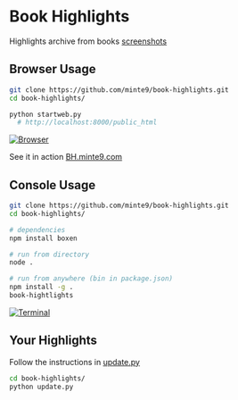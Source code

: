 # Book Highlights

Highlights archive from books [screenshots](https://github.com/minte9/book-highlights/tree/main/files_archive/my_books/book1/author1)

## Browser Usage

~~~sh
git clone https://github.com/minte9/book-highlights.git
cd book-highlights/

python startweb.py
  # http://localhost:8000/public_html
~~~

[![Browser](https://www.minte9.com/lib/images/github/book-highlights/m9_08.png)](https://www.minte9.com/lib/js/minte9/book-highlights/public_html/index.htm?catg=programming&id=5)

See it in action [BH.minte9.com](https://bh.minte9.com)

## Console Usage

~~~sh
git clone https://github.com/minte9/book-highlights.git
cd book-highlights/

# dependencies
npm install boxen

# run from directory
node .

# run from anywhere (bin in package.json)
npm install -g .
book-hightlights
~~~

[![Terminal](https://www.minte9.com/lib/images/github/book-highlights/highlight_02.png)](https://www.minte9.com)

##

## Your Highlights

Follow the instructions in [update.py](https://github.com/minte9/book-highlights/blob/main/update.py)

~~~sh
cd book-highlights/
python update.py
~~~

